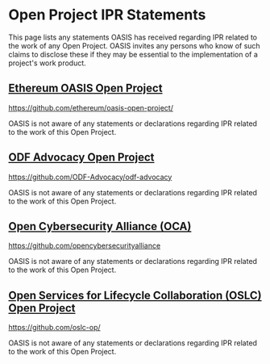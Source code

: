 # Open Project IPR Statements

This page lists any statements OASIS has received regarding IPR related to the work of any 
Open Project. OASIS invites any persons who know of such claims to disclose these if they 
may be essential to the implementation of a project's work product. 

## [Ethereum OASIS Open Project](#eth)

https://github.com/ethereum/oasis-open-project/

OASIS is not aware of any statements or declarations regarding IPR related to the work of this Open Project.

## [ODF Advocacy Open Project](#odf-advocacy)

https://github.com/ODF-Advocacy/odf-advocacy

OASIS is not aware of any statements or declarations regarding IPR related to the work of this Open Project.

## [Open Cybersecurity Alliance (OCA)](#oca)

https://github.com/opencybersecurityalliance

OASIS is not aware of any statements or declarations regarding IPR related to the work of this Open Project.

## [Open Services for Lifecycle Collaboration (OSLC) Open Project](#oslc)

https://github.com/oslc-op/

OASIS is not aware of any statements or declarations regarding IPR related to the work of this Open Project.




